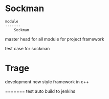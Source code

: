 Sockman
======

    module
    -------
        Sockman

master head for all module for project framework


test case for sockman 

Trage
=======

development new style framework in c++ 


=======
test auto build to jenkins

